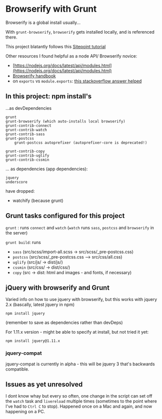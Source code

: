 # Browserify with Grunt

Browserify is a global install usually...

With `grunt-browserify`, `browserify` gets installed locally, and is referenced there.

This project blatantly follows this [Sitepoint tutorial](http://www.sitepoint.com/getting-started-browserify/)

Other resources I found helpful as a node API/ Browserify novice: 

- [https://nodejs.org/docs/latest/api/modules.html](https://nodejs.org/docs/latest/api/modules.html)
- [Browserify handbook](https://github.com/substack/browserify-handbook#exports)
- on `exports` vs `module.exports`: [this stackoverflow answer helped](http://stackoverflow.com/a/17944431/487746)


## In this project: npm install's

...as devDependencies

	grunt
	grunt-browserify (which auto-installs local browserify)
	grunt-contrib-connect
	grunt-contrib-watch
	grunt-contrib-sass
	grunt-postcss
		grunt-postcss autoprefixer (autoprefixer-core is deprecated!)

	grunt-contrib-copy
	grunt-contrib-uglify
	grunt-contrib-cssmin

... as dependencies (app dependencies):

	jquery
	underscore

have dropped:

- watchify (because grunt)

## Grunt tasks configured for this project

`grunt` : runs `connect` and `watch` (`watch` runs `sass`, `postcss` and `browserify` in the server)

`grunt build`: runs 

- `sass` (src/scss/import-all.scss -> src/scss/_pre-postcss.css)
- `postcss` (src/scss/_pre-postcss.css --> src/css/all.css)
- `uglify` (src/js/ -> dist/js/)
- `cssmin` (src/css/ -> dist/css/)
- `copy` (src -> dist: html and images - and fonts, if necessary)


## jQuery with browserify and Grunt

Varied info on how to use jquery with browserify, but this works with jquery 2.x (bascally, latest jquery in npm)

	npm install jquery 

(remember to save as dependencies rather than devDeps)

For 1.11.x version - might be able to specify at install, but not tried it yet:

	npm install jquery@1.11.x

### jquery-compat 

jquery-compat is currently in alpha - this will be jquery 3 that's backwards compatible.


## Issues as yet unresolved

I dont know whay but every so often, one change in the script can set off the `watch` task and `livereload` multiple times (sometimes to the point where I've had to `Ctrl C` to stop).
Happened once on a Mac and again, and now happening on a PC. 



